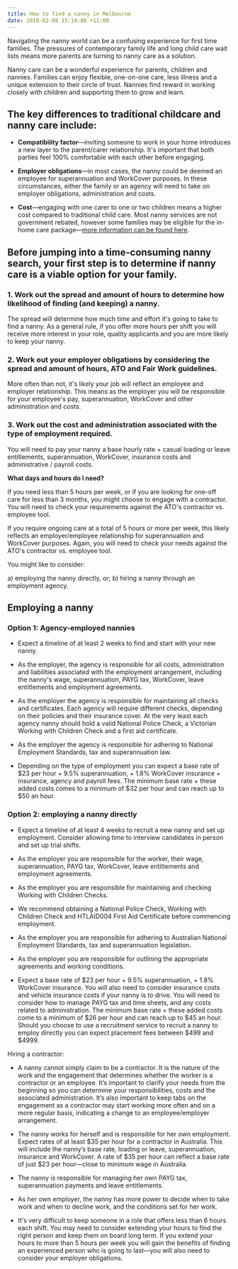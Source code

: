 ```yaml
---
title: How to find a nanny in Melbourne
date: 2018-02-08 15:14:00 +11:00
---
```


Navigating the nanny world can be a confusing experience for first time families. The pressures of contemporary family life and long child care wait lists means more parents are turning to nanny care as a solution.

Nanny care can be a wonderful experience for parents, children and nannies. Families can enjoy flexible, one-on-one care, less illness and a unique extension to their circle of trust. Nannies find reward in working closely with children and supporting them to grow and learn.   

## The key differences to traditional childcare and nanny care include: 

* **Compatibility factor**—inviting someone to work in your home introduces a new layer to the parent/carer relationship. It's important that both parties feel 100% comfortable with each other before engaging. 

* **Employer obligations**—in most cases, the nanny could be deemed an employee for superannuation and WorkCover purposes. In these circumstances, either the family or an agency will need to take on employer obligations, administration and costs. 

* **Cost**—engaging with one carer to one or two children means a higher cost compared to traditional child care. Most nanny services are not government rebated, however some families may be eligible for the in-home care package—[more information can be found here](https://www.education.gov.au/in-home-care). 

## Before jumping into a time-consuming nanny search, your first step is to determine if nanny care is a viable option for your family. 

### 1. Work out the spread and amount of hours to determine how likelihood of finding (and keeping) a nanny.

The spread will determine how much time and effort it's going to take to find a nanny. As a general rule, if you offer more hours per shift you will receive more interest in your role, quality applicants and you are more likely to keep your nanny. 

### 2. Work out your employer obligations by considering the spread and amount of hours, ATO and Fair Work guidelines. 

More often than not, it's likely your job will reflect an employee and employer relationship. This means as the employer you will be responsible for your employee's pay, superannuation, WorkCover and other administration and costs.

### 3. Work out the cost and administration associated with the type of employment required. 

You will need to pay your nanny a base hourly rate + casual loading or leave entitlements, superannuation, WorkCover, insurance costs and administrative / payroll costs.

**What days and hours do I need?** 

If you need less than 5 hours per week, or if you are looking for one-off care for less than 3 months, you might choose to engage with a contractor. You will need to check your requirements against the ATO's contractor vs. employee tool. 

If you require ongoing care at a total of 5 hours or more per week, this likely reflects an employer/employee relationship for superannuation and WorkCover purposes. Again, you will need to check your needs against the ATO's contractor vs. employee tool. 

You might like to consider: 

a) employing the nanny directly, or;
b) hiring a nanny through an employment agency.

## Employing a nanny

### Option 1: Agency-employed nannies

* Expect a timeline of at least 2 weeks to find and start with your new nanny.

* As the employer, the agency is responsible for all costs, administration and liabilities associated with the employment arrangement, including the nanny's wage, superannuation, PAYG tax, WorkCover, leave entitlements and employment agreements. 

* As the employer the agency is responsible for maintaining all checks and certificates. Each agency will require different checks, depending on their policies and their insurance cover. At the very least each agency nanny should hold a valid National Police Check, a Victorian Working with Children Check and a first aid certificate. 

* As the employer the agency is responsible for adhering to National Employment Standards, tax and superannuation law. 

* Depending on the type of employment you can expect a base rate of $23 per hour + 9.5% superannuation, + 1.8% WorkCover insurance + insurance, agency and payroll fees. The minimum base rate + these added costs comes to a minimum of $32 per hour and can reach up to $50 an hour.


### Option 2: employing a nanny directly

* Expect a timeline of at least 4 weeks to recruit a new nanny and set up employment. Consider allowing time to interview candidates in person and set up trial shifts. 


* As the employer you are responsible for the worker, their wage, superannuation, PAYG tax, WorkCover, leave entitlements and employment agreements. 


* As the employer you are responsible for maintaining and checking Working with Children Checks. 


* We recommend obtaining a National Police Check, Working with Children Check and HTLAID004 First Aid Certificate before commencing employment. 


* As the employer you are responsible for adhering to Australian National Employment Standards, tax and superannuation legislation. 

* As the employer you are responsible for outlining the appropriate agreements and working conditions.  

* Expect a base rate of $23 per hour + 9.5% superannuation, + 1.8% WorkCover insurance. You will also need to consider insurance costs and vehicle insurance costs if your nanny is to drive. You will need to consider how to manage PAYG tax and time sheets, and any costs related to administration. The minimum base rate + these added costs come to a minimum of $26 per hour and can reach up to $45 an hour. Should you choose to use a recruitment service to recruit a nanny to employ directly you can expect placement fees between $499 and $4999.


Hiring a contractor: 
* A nanny cannot simply claim to be a contractor. It is the nature of the work and the engagement that determines whether the worker is a contractor or an employee. It’s important to clarify your needs from the beginning so you can determine your responsibilities, costs and the associated administration. It’s also important to keep tabs on the engagement as a contractor may start working more often and on a more regular basis, indicating a change to an employee/employer arrangement. 


* The nanny works for herself and is responsible for her own employment. Expect rates of at least $35 per hour for a contractor in Australia. This will include the nanny’s base rate, loading or leave, superannuation, insurance and WorkCover. A rate of $35 per hour can reflect a base rate of just $23 per hour—close to minimum wage in Australia. 


* The nanny is responsible for managing her own PAYG tax, superannuation payments and leave entitlements. 


* As her own employer, the nanny has more power to decide when to take work and when to decline work, and the conditions set for her work.


* It's very difficult to keep someone in a role that offers less than 6 hours each shift. You may need to consider extending your hours to find the right person and keep them on board long term. If you extend your hours to more than 5 hours per week you will gain the benefits of finding an experienced person who is going to last—you will also need to consider your employer obligations. 






